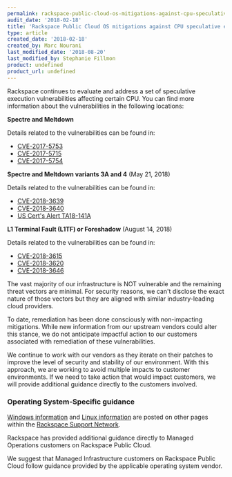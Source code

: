 ```yaml
---
permalink: rackspace-public-cloud-os-mitigations-against-cpu-speculative-execution-vulnerabilities/
audit_date: '2018-02-18'
title: 'Rackspace Public Cloud OS mitigations against CPU speculative execution vulnerabilities'
type: article
created_date: '2018-02-18'
created_by: Marc Nourani
last_modified_date: '2018-08-20'
last_modified_by: Stephanie Fillmon
product: undefined
product_url: undefined
---
```


Rackspace continues to evaluate and address a set of speculative execution vulnerabilities affecting certain CPU. You can find more information about the vulnerabilities in the following locations:

**Spectre and Meltdown**

Details related to the vulnerabilities can be found in:

  - [CVE-2017-5753](https://cve.mitre.org/cgi-bin/cvename.cgi?name=CVE-2017-5753)
  - [CVE-2017-5715](https://cve.mitre.org/cgi-bin/cvename.cgi?name=CVE-2017-5715)
  - [CVE-2017-5754](https://cve.mitre.org/cgi-bin/cvename.cgi?name=CVE-2017-5754)

**Spectre and Meltdown variants 3A and 4** (May 21, 2018)

Details related to the vulnerabilities can be found in:

  - [CVE-2018-3639](https://cve.mitre.org/cgi-bin/cvename.cgi?name=CVE-2018-3639)
  - [CVE-2018-3640](https://cve.mitre.org/cgi-bin/cvename.cgi?name=CVE-2018-3640)
  - [US Cert's Alert TA18-141A](https://www.us-cert.gov/ncas/alerts/TA18-141A)

**L1 Terminal Fault (L1TF) or Foreshadow** (August 14, 2018)

Details related to the vulnerabilities can be found in:

  - [CVE-2018-3615](https://cve.mitre.org/cgi-bin/cvename.cgi?name=CVE-2018-3615)
  - [CVE-2018-3620](https://cve.mitre.org/cgi-bin/cvename.cgi?name=CVE-2018-3620)
  - [CVE-2018-3646](https://cve.mitre.org/cgi-bin/cvename.cgi?name=CVE-2018-3646)

The vast majority of our infrastructure is NOT vulnerable and the remaining threat vectors are minimal.  For security reasons, we can't disclose the exact nature of those vectors but they are aligned with similar industry-leading cloud providers.

To date, remediation has been done consciously with non-impacting mitigations. While new information from our upstream vendors could alter this stance, we do not anticipate impactful action to our customers associated with remediation of these vulnerabilities.

We continue to work with our vendors as they iterate on their patches to improve the level of security and stability of our environment. With this approach, we are working to avoid multiple impacts to customer environments.  If we need to take action that would impact customers, we will provide additional guidance directly to the customers involved.

### Operating System-Specific guidance

[Windows information](/how-to/windows-os-mitigations-against-cpu-speculative-execution-vulnerabilities/) and [Linux information](/how-to/linux-os-mitigations-against-cpu-speculative-execution-vulnerabilities/) are posted on other pages within the [Rackspace Support Network](/how-to/rackspace-mitigations-against-cpu-speculative-execution-vulnerabilities/).

Rackspace has provided additional guidance directly to Managed Operations customers on Rackspace Public Cloud.

We suggest that Managed Infrastructure customers on Rackspace Public Cloud follow guidance provided by the applicable operating system vendor.
